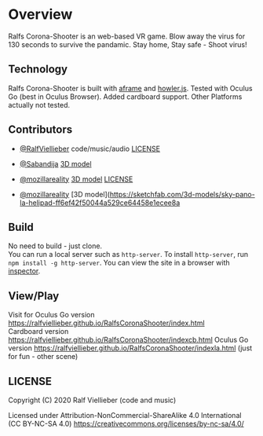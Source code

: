 # Overview

Ralfs Corona-Shooter is an web-based VR game.
Blow away the virus for 130 seconds to survive the pandamic.
Stay home, Stay safe - Shoot virus!

## Technology

Ralfs Corona-Shooter is built with [aframe](https://aframe.io) and [howler.js](https://https://howlerjs.com/).
Tested with Oculus Go (best in Oculus Browser). Added cardboard support. Other Platforms actually not tested.

## Contributors

* [@RalfViellieber](https://github.com/RalfViellieber) code/music/audio [LICENSE](https://creativecommons.org/licenses/by-nc-sa/4.0/)

* [@Sabandija](https://sketchfab.com/Sabandija) [3D model](https://sketchfab.com/3d-models/coronavirus-370b44fa5e084b85acbc7ce314a04115)  

* [@mozillareality](https://sketchfab.com/mozillareality) [3D model](https://sketchfab.com/3d-models/sky-pano-winter-forest-b42c27358ab04e8885ffb2ecf69c352c) [LICENSE](hhttps://creativecommons.org/licenses/by-nc-sa/4.0/)

* [@mozillareality](https://sketchfab.com/mozillareality) [3D model](https://sketchfab.com/3d-models/sky-pano-la-helipad-ff6ef42f50044a529ce64458e1ecee8a

## Build

No need to build - just clone.  
You can run a local server such as `http-server`. To install `http-server`, run `npm install -g http-server`. You can view the site in a browser with [inspector](https://github.com/aframevr/aframe-inspector).

## View/Play

Visit for
Oculus Go version https://ralfviellieber.github.io/RalfsCoronaShooter/index.html  
Cardboard version https://ralfviellieber.github.io/RalfsCoronaShooter/indexcb.html
Oculus Go version https://ralfviellieber.github.io/RalfsCoronaShooter/indexla.html (just for fun - other scene) 


## LICENSE

Copyright (C) 2020 Ralf Viellieber (code and music)

Licensed under Attribution-NonCommercial-ShareAlike 4.0 International (CC BY-NC-SA 4.0)
https://creativecommons.org/licenses/by-nc-sa/4.0/
